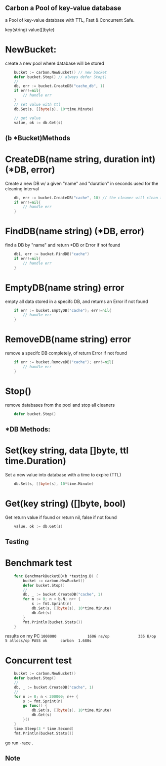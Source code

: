 ## Carbon a Pool of key-value database
a Pool of key-value database with TTL, Fast & Concurrent Safe.

key(string)
value([]byte)

# NewBucket:
create a new pool where database will be stored
```go
	bucket := carbon.NewBucket() // new bucket
	defer bucket.Stop() // always defer Stop()
    //
    db, err := bucket.CreateDB("cache_db", 1)
    if err!=nil{
        // handle err
    }
    // set value with ttl
    db.Set(s, []byte(s), 10*time.Minute)

    // get value
    value, ok := db.Get(s)
```
## (b *Bucket)Methods
# CreateDB(name string, duration int) (*DB, error)
Create a new DB w/ a given "name" and "duration" in seconds used for the cleaning interval 
```go
    db, err := bucket.CreateDB("cache", 10) // the cleaner will clean the database every 10s
    if err!=nil{
        // handle err
    }
```

# FindDB(name string) (*DB, error)
find a DB by "name" and return *DB or Error if not found 
```go
    db1, err := bucket.FindDB("cache")
    if err!=nil{
        // handle err
    }
```

# EmptyDB(name string) error
empty all data stored in a specifc DB, and returns an Error if not found
```go
    if err := bucket.EmptyDB("cache"); err!=nil{
        // handle err
    }
```

# RemoveDB(name string) error
remove a specifc DB completely, of return Error if not found
```go
    if err := bucket.RemoveDB("cache"); err!=nil{
        // handle err
    }
```

# Stop()
remove databases from the pool and stop all cleaners
```go
	defer bucket.Stop()
```

## *DB Methods:
# Set(key string, data []byte, ttl time.Duration)
Set a new value into database with a time to expire (TTL)
```go
	db.Set(s, []byte(s), 10*time.Minute)
```

# Get(key string) ([]byte, bool)
Get return value if found or return nil, false if not found
```go
	value, ok := db.Get(s)
```

## Testing
# Benchmark test
```go
    func BenchmarkBucketDB(b *testing.B) {
        bucket := carbon.NewBucket()
        defer bucket.Stop()
        //
        db, _ := bucket.CreateDB("cache", 1)
        for n := 0; n < b.N; n++ {
            s := fmt.Sprint(n)
            db.Set(s, []byte(s), 10*time.Minute)
            db.Get(s)
        }
        fmt.Println(bucket.Stats())
    }
```
results on my PC
`
1000000              1606 ns/op             335 B/op          5 allocs/op
PASS
ok      carbon  1.680s
`

# Concurrent test
```go
	bucket := carbon.NewBucket()
	defer bucket.Stop()
	//
	db, _ := bucket.CreateDB("cache", 1)
    //
	for n := 0; n < 200000; n++ {
		s := fmt.Sprint(n)
		go func() {
			db.Set(s, []byte(s), 10*time.Minute)
			db.Get(s)
		}()
	}
	time.Sleep(3 * time.Second)
	fmt.Println(bucket.Stats())
```

go run -race .

## Note
